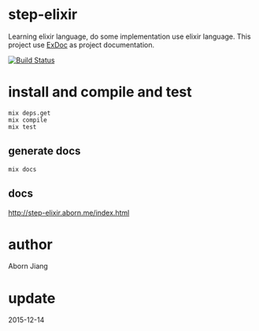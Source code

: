 # step-elixir
Learning elixir language, do some implementation use elixir language. This project use [ExDoc](https://github.com/elixir-lang/ex_doc) as project documentation.

[![Build Status](https://travis-ci.org/aborn/step-elixir.svg?branch=master)](https://travis-ci.org/aborn/step-elixir)

# install and compile and test
```shell
mix deps.get
mix compile
mix test
```

## generate docs
```shell
mix docs
```

## docs
http://step-elixir.aborn.me/index.html

# author
Aborn Jiang

# update
2015-12-14

